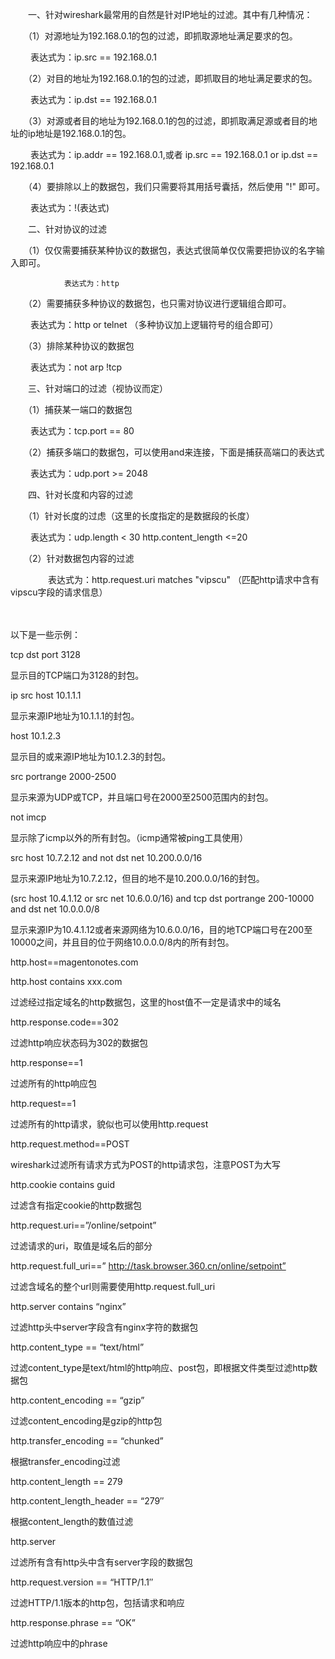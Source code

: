 　　一、针对wireshark最常用的自然是针对IP地址的过滤。其中有几种情况：



　　（1）对源地址为192.168.0.1的包的过滤，即抓取源地址满足要求的包。



　　         表达式为：ip.src == 192.168.0.1



　　（2）对目的地址为192.168.0.1的包的过滤，即抓取目的地址满足要求的包。



　　         表达式为：ip.dst == 192.168.0.1



　　（3）对源或者目的地址为192.168.0.1的包的过滤，即抓取满足源或者目的地址的ip地址是192.168.0.1的包。



　　         表达式为：ip.addr == 192.168.0.1,或者 ip.src == 192.168.0.1 or ip.dst == 192.168.0.1



　　（4）要排除以上的数据包，我们只需要将其用括号囊括，然后使用 "!" 即可。



　　         表达式为：!(表达式)



 



　　二、针对协议的过滤



　　（1）仅仅需要捕获某种协议的数据包，表达式很简单仅仅需要把协议的名字输入即可。



                表达式为：http



　　（2）需要捕获多种协议的数据包，也只需对协议进行逻辑组合即可。



　　         表达式为：http or telnet （多种协议加上逻辑符号的组合即可）



　　（3）排除某种协议的数据包



　　         表达式为：not arp      !tcp



 



　　三、针对端口的过滤（视协议而定）



　　（1）捕获某一端口的数据包



　　         表达式为：tcp.port == 80



　　（2）捕获多端口的数据包，可以使用and来连接，下面是捕获高端口的表达式



　　         表达式为：udp.port >= 2048



 



　　四、针对长度和内容的过滤



　　（1）针对长度的过虑（这里的长度指定的是数据段的长度）



　　         表达式为：udp.length < 30   http.content_length <=20



　　（2）针对数据包内容的过滤



　　　　  表达式为：http.request.uri matches "vipscu"  （匹配http请求中含有vipscu字段的请求信息）



　　



以下是一些示例：



tcp dst port 3128



显示目的TCP端口为3128的封包。



ip src host 10.1.1.1



显示来源IP地址为10.1.1.1的封包。



host 10.1.2.3



显示目的或来源IP地址为10.1.2.3的封包。



src portrange 2000-2500



显示来源为UDP或TCP，并且端口号在2000至2500范围内的封包。



not imcp



显示除了icmp以外的所有封包。（icmp通常被ping工具使用）



src host 10.7.2.12 and not dst net 10.200.0.0/16



显示来源IP地址为10.7.2.12，但目的地不是10.200.0.0/16的封包。



(src host 10.4.1.12 or src net 10.6.0.0/16) and tcp dst portrange 200-10000 and dst net 10.0.0.0/8



显示来源IP为10.4.1.12或者来源网络为10.6.0.0/16，目的地TCP端口号在200至10000之间，并且目的位于网络10.0.0.0/8内的所有封包。



http.host==magentonotes.com

http.host contains xxx.com

过滤经过指定域名的http数据包，这里的host值不一定是请求中的域名



http.response.code==302

过滤http响应状态码为302的数据包



http.response==1

过滤所有的http响应包



http.request==1

过滤所有的http请求，貌似也可以使用http.request



http.request.method==POST

wireshark过滤所有请求方式为POST的http请求包，注意POST为大写



http.cookie contains guid

过滤含有指定cookie的http数据包



http.request.uri==”/online/setpoint”

过滤请求的uri，取值是域名后的部分



http.request.full_uri==” http://task.browser.360.cn/online/setpoint”

过滤含域名的整个url则需要使用http.request.full_uri



http.server contains “nginx”

过滤http头中server字段含有nginx字符的数据包



http.content_type == “text/html”

过滤content_type是text/html的http响应、post包，即根据文件类型过滤http数据包



http.content_encoding == “gzip”

过滤content_encoding是gzip的http包



http.transfer_encoding == “chunked”

根据transfer_encoding过滤



http.content_length == 279

http.content_length_header == “279″

根据content_length的数值过滤



http.server

过滤所有含有http头中含有server字段的数据包



http.request.version == “HTTP/1.1″

过滤HTTP/1.1版本的http包，包括请求和响应



http.response.phrase == “OK”

过滤http响应中的phrase